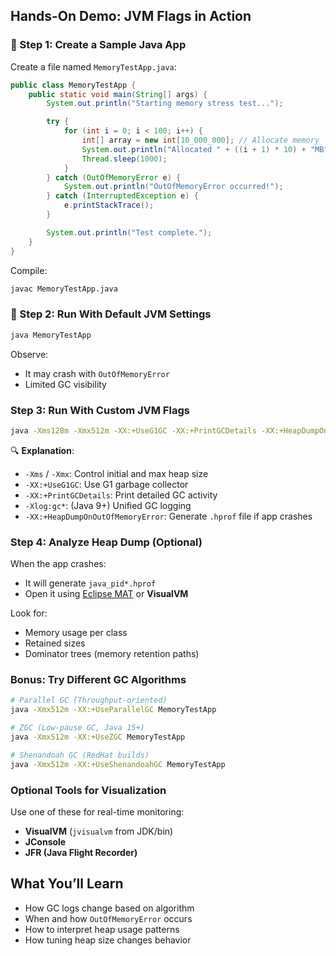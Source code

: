 ## **Hands-On Demo: JVM Flags in Action**

### 🧾 Step 1: Create a Sample Java App

Create a file named `MemoryTestApp.java`:

```java
public class MemoryTestApp {
    public static void main(String[] args) {
        System.out.println("Starting memory stress test...");

        try {
            for (int i = 0; i < 100; i++) {
                int[] array = new int[10_000_000]; // Allocate memory
                System.out.println("Allocated " + ((i + 1) * 10) + "MB");
                Thread.sleep(1000);
            }
        } catch (OutOfMemoryError e) {
            System.out.println("OutOfMemoryError occurred!");
        } catch (InterruptedException e) {
            e.printStackTrace();
        }

        System.out.println("Test complete.");
    }
}
```

Compile:

```bash
javac MemoryTestApp.java
```


### 🧪 Step 2: Run With Default JVM Settings

```bash
java MemoryTestApp
```

Observe:

* It may crash with `OutOfMemoryError`
* Limited GC visibility

###  Step 3: Run With Custom JVM Flags

```bash
java -Xms128m -Xmx512m -XX:+UseG1GC -XX:+PrintGCDetails -XX:+HeapDumpOnOutOfMemoryError -Xlog:gc*  MemoryTestApp
```

🔍 **Explanation**:

* `-Xms` / `-Xmx`: Control initial and max heap size
* `-XX:+UseG1GC`: Use G1 garbage collector
* `-XX:+PrintGCDetails`: Print detailed GC activity
* `-Xlog:gc*`: (Java 9+) Unified GC logging
* `-XX:+HeapDumpOnOutOfMemoryError`: Generate `.hprof` file if app crashes

### Step 4: Analyze Heap Dump (Optional)

When the app crashes:

* It will generate `java_pid*.hprof`
* Open it using [Eclipse MAT](https://www.eclipse.org/mat/) or **VisualVM**

Look for:

* Memory usage per class
* Retained sizes
* Dominator trees (memory retention paths)


### Bonus: Try Different GC Algorithms

```bash
# Parallel GC (Throughput-oriented)
java -Xmx512m -XX:+UseParallelGC MemoryTestApp

# ZGC (Low-pause GC, Java 15+)
java -Xmx512m -XX:+UseZGC MemoryTestApp

# Shenandoah GC (RedHat builds)
java -Xmx512m -XX:+UseShenandoahGC MemoryTestApp
```

### Optional Tools for Visualization

Use one of these for real-time monitoring:

* **VisualVM** (`jvisualvm` from JDK/bin)
* **JConsole**
* **JFR (Java Flight Recorder)**

## What You’ll Learn

* How GC logs change based on algorithm
* When and how `OutOfMemoryError` occurs
* How to interpret heap usage patterns
* How tuning heap size changes behavior


